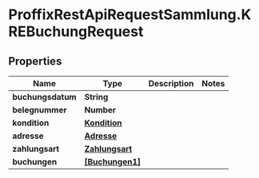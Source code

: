 # ProffixRestApiRequestSammlung.KREBuchungRequest

## Properties
Name | Type | Description | Notes
------------ | ------------- | ------------- | -------------
**buchungsdatum** | **String** |  | 
**belegnummer** | **Number** |  | 
**kondition** | [**Kondition**](Kondition.md) |  | 
**adresse** | [**Adresse**](Adresse.md) |  | 
**zahlungsart** | [**Zahlungsart**](Zahlungsart.md) |  | 
**buchungen** | [**[Buchungen1]**](Buchungen1.md) |  | 


